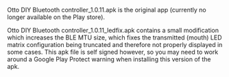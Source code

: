 Otto DIY Bluetooth controller_1.0.11.apk is the original app (currently no longer available on the Play store).

Otto DIY Bluetooth controller_1.0.11_ledfix.apk contains a small modification which increases the BLE MTU size, which fixes the transmitted (mouth) LED matrix configuration being truncated and therefore not properly displayed in some cases.
This apk file is self signed however, so you may need to work around a Google Play Protect warning when installing this version of the apk.